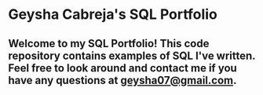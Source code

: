 # Geysha Cabreja's SQL Portfolio

## Welcome to my SQL Portfolio! This code repository contains examples of SQL I've written. Feel free to look around and contact me if you have any questions at geysha07@gmail.com.
